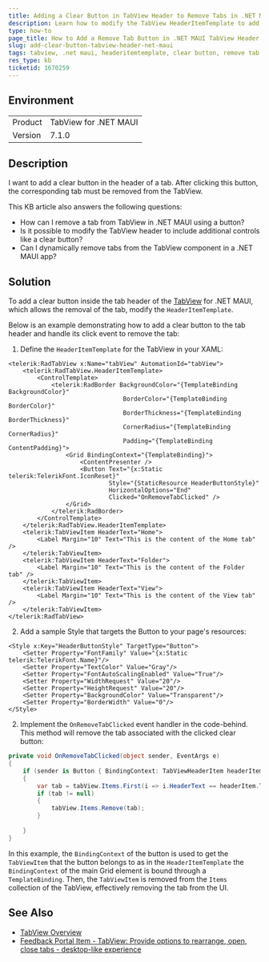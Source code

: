 ```yaml
---
title: Adding a Clear Button in TabView Header to Remove Tabs in .NET MAUI
description: Learn how to modify the TabView HeaderItemTemplate to add a clear button that removes tabs in a .NET MAUI application.
type: how-to
page_title: How to Add a Remove Tab Button in .NET MAUI TabView Header
slug: add-clear-button-tabview-header-net-maui
tags: tabview, .net maui, headeritemtemplate, clear button, remove tab
res_type: kb
ticketid: 1670259
---
```


## Environment

<table>
<tbody>
<tr>
<td>Product</td>
<td>TabView for .NET MAUI</td>
</tr>
<tr>
<td>Version</td>
<td>7.1.0</td>
</tr>
</tbody>
</table>

## Description

I want to add a clear button in the header of a tab. After clicking this button, the corresponding tab must be removed from the TabView.

This KB article also answers the following questions:
- How can I remove a tab from TabView in .NET MAUI using a button?
- Is it possible to modify the TabView header to include additional controls like a clear button?
- Can I dynamically remove tabs from the TabView component in a .NET MAUI app?

## Solution

To add a clear button inside the tab header of the [TabView](https://docs.telerik.com/devtools/maui/controls/tabview) for .NET MAUI, which allows the removal of the tab, modify the `HeaderItemTemplate`. 

Below is an example demonstrating how to add a clear button to the tab header and handle its click event to remove the tab:

1. Define the `HeaderItemTemplate` for the TabView in your XAML:

```XAML
<telerik:RadTabView x:Name="tabView" AutomationId="tabView">
    <telerik:RadTabView.HeaderItemTemplate>
        <ControlTemplate>
            <telerik:RadBorder BackgroundColor="{TemplateBinding BackgroundColor}"
                                BorderColor="{TemplateBinding BorderColor}"
                                BorderThickness="{TemplateBinding BorderThickness}"
                                CornerRadius="{TemplateBinding CornerRadius}"
                                Padding="{TemplateBinding ContentPadding}">
                <Grid BindingContext="{TemplateBinding}">
                    <ContentPresenter />
                    <Button Text="{x:Static telerik:TelerikFont.IconReset}"
                            Style="{StaticResource HeaderButtonStyle}"
                            HorizontalOptions="End"
                            Clicked="OnRemoveTabClicked" />
                </Grid>
            </telerik:RadBorder>
        </ControlTemplate>
    </telerik:RadTabView.HeaderItemTemplate>
    <telerik:TabViewItem HeaderText="Home">
        <Label Margin="10" Text="This is the content of the Home tab" />
    </telerik:TabViewItem>
    <telerik:TabViewItem HeaderText="Folder">
        <Label Margin="10" Text="This is the content of the Folder tab" />
    </telerik:TabViewItem>
    <telerik:TabViewItem HeaderText="View">
        <Label Margin="10" Text="This is the content of the View tab" />
    </telerik:TabViewItem>
</telerik:RadTabView>
```

2. Add a sample Style that targets the Button to your page's resources:

```XAML
<Style x:Key="HeaderButtonStyle" TargetType="Button">
    <Setter Property="FontFamily" Value="{x:Static telerik:TelerikFont.Name}"/>
    <Setter Property="TextColor" Value="Gray"/>
    <Setter Property="FontAutoScalingEnabled" Value="True"/>
    <Setter Property="WidthRequest" Value="20"/>
    <Setter Property="HeightRequest" Value="20"/>
    <Setter Property="BackgroundColor" Value="Transparent"/>
    <Setter Property="BorderWidth" Value="0"/>
</Style>
```

2. Implement the `OnRemoveTabClicked` event handler in the code-behind. This method will remove the tab associated with the clicked clear button:

```C#
private void OnRemoveTabClicked(object sender, EventArgs e)
{
    if (sender is Button { BindingContext: TabViewHeaderItem headerItem })
    {
        var tab = tabView.Items.First(i => i.HeaderText == headerItem.Text);
        if (tab != null)
        {
            tabView.Items.Remove(tab);
        }
            
    }
}
```

In this example, the `BindingContext` of the button is used to get the `TabViewItem` that the button belongs to as in the `HeaderItemTemplate` the `BindingContext` of the main Grid element is bound through a `TemplateBinding`. Then, the `TabViewItem` is removed from the `Items` collection of the TabView, effectively removing the tab from the UI.

## See Also

- [TabView Overview](https://docs.telerik.com/devtools/maui/controls/tabview)
- [Feedback Portal Item - TabView: Provide options to rearrange, open, close tabs - desktop-like experience](https://feedback.telerik.com/maui/1610635-tabview-provide-options-to-rearrange-open-close-tabs-desktop-like-experience)

